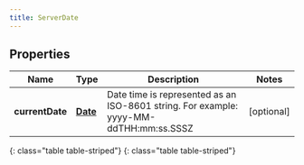 ```yaml
---
title: ServerDate
---
```


## Properties

| Name | Type | Description | Notes |
| ------------ | ------------- | ------------- | ------------- |
| **currentDate** | [**Date**](Date.html) | Date time is represented as an ISO-8601 string. For example: yyyy-MM-ddTHH:mm:ss.SSSZ |  [optional] |
{: class="table table-striped"}
{: class="table table-striped"}


